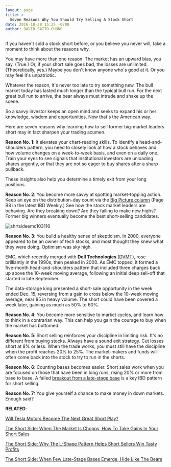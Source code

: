 ```yaml
---
layout: page
title: >-
  Seven Reasons Why You Should Try Selling A Stock Short
date: 2016-10-28 15:25 -0700
author: DAVID SAITO-CHUNG
---
```





If you haven't sold a stock short before, or you believe you never will, take a moment to think about the reasons why.


You may have more than one reason. The market has an upward bias, you say. (True.) Or, if your short sale goes bad, the losses are unlimited. (Theoretically, yes.) Maybe you don't know anyone who's good at it. Or you may feel it's unpatriotic.


Whatever the reason, it's never too late to try something new. The bull market today has lasted much longer than the typical bull run. For the next great bull run to arrive, the bear always must intrude and shake up the scene.


So a savvy investor keeps an open mind and seeks to expand his or her knowledge, wisdom and opportunities. Now that's the American way.


Here are seven reasons why learning how to sell former big-market leaders short may in fact sharpen your trading acumen.


**Reason No. 1**: It elevates your chart-reading skills. To identify a head-and-shoulders pattern, you need to closely look at how a stock behaves and how volume changes on a week-to-week basis, and even on a daily one. Train your eyes to see signals that institutional investors are unloading shares urgently, or that they are not so eager to buy shares after a sharp pullback.


These insights also help you determine a timely exit from your long positions.


**Reason No. 2**: You become more savvy at spotting market-topping action. Keep an eye on the distribution-day count via the [Big Picture column](https://www.investors.com/category/market-trend/the-big-picture/) (Page B8 in the latest IBD Weekly.) See how the stock market leaders are behaving. Are they breaking down? Are they failing to make new highs? Former big winners eventually become the best short-selling candidates.


![shrtsideemc103116](https://www.investors.com/wp-content/uploads/2016/10/ShrtSideEMC103116.png)


**Reason No. 3**: You build a healthy sense of skepticism. In 2000, everyone appeared to be an owner of tech stocks, and most thought they knew what they were doing. Optimism was sky high.


EMC, which recently merged with **Dell Technologies** ([DVMT](https://research.investors.com/quote.aspx?symbol=DVMT)), rose brilliantly in the 1990s, then peaked in 2000. As EMC topped, it formed a five-month head-and-shoulders pattern that included three charges back up above the 10-week moving average, following an initial deep sell-off that started in late September.


The data-storage king presented a short-sale opportunity in the week ended Dec. 15, reversing from a gain to cross below the 10-week moving average, near 85 in heavy volume. The short could have been covered a week later, gaining as much as 50% to 60%.


**Reason No. 4**: You become more sensitive to market cycles, and learn how to think in a contrarian way. This can help you gain the courage to buy when the market has bottomed.


**Reason No. 5**: Short selling reinforces your discipline in limiting risk. It's no different from buying stocks. Always have a sound exit strategy. Cut losses short at 8% or less. When the trade works, you must still have the discipline when the profit reaches 20% to 25%. The market-makers and funds will often come back into the stock to try to run in the shorts.


**Reason No. 6**: Counting bases becomes easier. Short sales work when you are focused on those that have been in long runs, rising 20% or more from base to base. A failed [breakout from a late-stage base](https://www.investors.com/research/the-short-side/why-the-late-stage-base-can-be-a-short-sellers-good-friend/) is a key IBD pattern for short selling.


**Reason No. 7:** You give yourself a chance to make money in down markets. Enough said?


**RELATED**:


[Will Tesla Motors Become The Next Great Short Play?](https://www.investors.com/research/the-short-side/will-tesla-motors-become-a-short-sale-play-like-ford-honda-motor-were-in-2011/)


[The Short Side: When The Market Is Choppy, How To Take Gains In Your Short Sales](https://www.investors.com/research/the-short-side/the-short-side-how-to-sell-short-for-profits-in-a-choppy-environment/)


[The Short Side: Why The L-Shape Pattern Helps Short Sellers Win Tasty Profits](https://www.investors.com/research/the-short-side/how-the-l-shape-pattern-can-help-you-sell-short-for-big-profits/)


[The Short Side: When Few Late-Stage Bases Emerge, Hide Like The Bears](https://www.investors.com/research/the-short-side/the-short-side-when-few-late-stage-bases-appear-hide-like-the-bears/)




